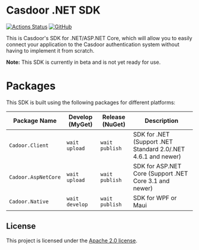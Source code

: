 # Casdoor .NET SDK
[![Actions Status](https://github.com/casdoor/casdoor-dotnet-sdk/workflows/Build/badge.svg)](https://github.com/casdoor/casdoor-dotnet-sdk/actions)
[![GitHub](https://img.shields.io/github/license/casdoor/casdoor-dotnet-sdk)](https://github.com/casdoor/casdoor-dotnet-sdk/blob/master/LICENSE)

This is Casdoor's SDK for .NET/ASP.NET Core, which will allow you to easily connect your application to the Casdoor authentication system without having to implement it from scratch.

**Note:** This SDK is currently in beta and is not yet ready for use.

# Packages
This SDK is built using the following packages for different platforms:

| Package Name        | Develop (MyGet) | Release (NuGet) | Description                                                   |
|---------------------|-----------------|-----------------|---------------------------------------------------------------|
| `Cadoor.Client`     | `wait upload`   | `wait publish`  | SDK for .NET (Support .NET Standard 2.0/.NET 4.6.1 and newer) |
| `Cadoor.AspNetCore` | `wait upload`   | `wait publish`  | SDK for ASP.NET Core (Support .NET Core 3.1 and newer)        |
| `Cadoor.Native`     | `wait develop`  | `wait publish`  | SDK for WPF or Maui                                           |

## License

This project is licensed under the [Apache 2.0 license](LICENSE).

